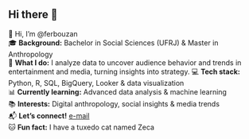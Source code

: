 ## Hi there 👋

👋 Hi, I’m @ferbouzan  
🎓 **Background:** Bachelor in Social Sciences (UFRJ) & Master in Anthropology  
💼 **What I do:** I analyze data to uncover audience behavior and trends in entertainment and media, turning insights into strategy. 
💻 **Tech stack:** Python, R, SQL, BigQuery, Looker & data visualization  
📊 **Currently learning:** Advanced data analysis & machine learning  
📚 **Interests:** Digital anthropology, social insights & media trends  
📬 **Let’s connect!** [e-mail](mailto:bouzancf@gmail.com)  
🐱 **Fun fact:** I have a tuxedo cat named Zeca  

